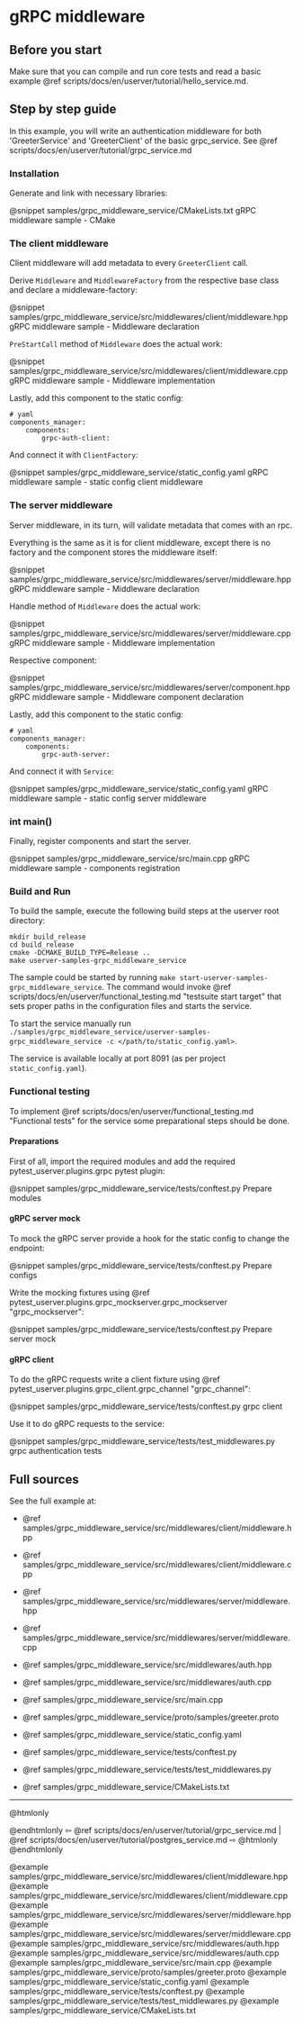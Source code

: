 # gRPC middleware

## Before you start

Make sure that you can compile and run core tests and read a basic example
@ref scripts/docs/en/userver/tutorial/hello_service.md.

## Step by step guide

In this example, you will write an authentication middleware for both
'GreeterService' and 'GreeterClient' of the basic grpc_service. 
See @ref scripts/docs/en/userver/tutorial/grpc_service.md

### Installation

Generate and link with necessary libraries:

@snippet samples/grpc_middleware_service/CMakeLists.txt  gRPC middleware sample - CMake

### The client middleware

Client middleware will add metadata to every `GreeterClient` call.

Derive `Middleware` and `MiddlewareFactory` from the respective base class and declare a middleware-factory:

@snippet samples/grpc_middleware_service/src/middlewares/client/middleware.hpp gRPC middleware sample - Middleware declaration

`PreStartCall` method of `Middleware` does the actual work:

@snippet samples/grpc_middleware_service/src/middlewares/client/middleware.cpp gRPC middleware sample - Middleware implementation

Lastly, add this component to the static config:

```
# yaml
components_manager:
    components:
        grpc-auth-client:
```

And connect it with `ClientFactory`:

@snippet samples/grpc_middleware_service/static_config.yaml gRPC middleware sample - static config client middleware


### The server middleware

Server middleware, in its turn, will validate metadata that comes with an rpc.

Everything is the same as it is for client middleware, except there is no
factory and the component stores the middleware itself:

@snippet samples/grpc_middleware_service/src/middlewares/server/middleware.hpp gRPC middleware sample - Middleware declaration

Handle method of `Middleware` does the actual work:

@snippet samples/grpc_middleware_service/src/middlewares/server/middleware.cpp gRPC middleware sample - Middleware implementation

Respective component:

@snippet samples/grpc_middleware_service/src/middlewares/server/component.hpp gRPC middleware sample - Middleware component declaration

Lastly, add this component to the static config:

```
# yaml
components_manager:
    components:
        grpc-auth-server:
```

And connect it with `Service`:

@snippet samples/grpc_middleware_service/static_config.yaml gRPC middleware sample - static config server middleware


### int main()

Finally, register components and start the server.

@snippet samples/grpc_middleware_service/src/main.cpp gRPC middleware sample - components registration


### Build and Run

To build the sample, execute the following build steps at the userver root
directory:

```
mkdir build_release
cd build_release
cmake -DCMAKE_BUILD_TYPE=Release ..
make userver-samples-grpc_middleware_service
```

The sample could be started by running
`make start-userver-samples-grpc_middleware_service`. The command would invoke
@ref scripts/docs/en/userver/functional_testing.md "testsuite start target" that sets proper
paths in the configuration files and starts the service.

To start the service manually run
`./samples/grpc_middleware_service/userver-samples-grpc_middleware_service -c </path/to/static_config.yaml>`.

The service is available locally at port 8091 (as per project `static_config.yaml`).


### Functional testing
To implement @ref scripts/docs/en/userver/functional_testing.md "Functional tests" for the
service some preparational steps should be done.


#### Preparations
First of all, import the required modules and add the required
pytest_userver.plugins.grpc pytest plugin:

@snippet samples/grpc_middleware_service/tests/conftest.py  Prepare modules


#### gRPC server mock

To mock the gRPC server provide a hook for the static config to change
the endpoint:

@snippet samples/grpc_middleware_service/tests/conftest.py  Prepare configs

Write the mocking fixtures using @ref pytest_userver.plugins.grpc_mockserver.grpc_mockserver "grpc_mockserver":

@snippet samples/grpc_middleware_service/tests/conftest.py  Prepare server mock


#### gRPC client

To do the gRPC requests write a client fixture using
@ref pytest_userver.plugins.grpc_client.grpc_channel "grpc_channel":

@snippet samples/grpc_middleware_service/tests/conftest.py  grpc client

Use it to do gRPC requests to the service:

@snippet samples/grpc_middleware_service/tests/test_middlewares.py  grpc authentication tests


## Full sources

See the full example at:

* @ref samples/grpc_middleware_service/src/middlewares/client/middleware.hpp
* @ref samples/grpc_middleware_service/src/middlewares/client/middleware.cpp

* @ref samples/grpc_middleware_service/src/middlewares/server/middleware.hpp
* @ref samples/grpc_middleware_service/src/middlewares/server/middleware.cpp

* @ref samples/grpc_middleware_service/src/middlewares/auth.hpp
* @ref samples/grpc_middleware_service/src/middlewares/auth.cpp

* @ref samples/grpc_middleware_service/src/main.cpp
* @ref samples/grpc_middleware_service/proto/samples/greeter.proto
* @ref samples/grpc_middleware_service/static_config.yaml
* @ref samples/grpc_middleware_service/tests/conftest.py
* @ref samples/grpc_middleware_service/tests/test_middlewares.py
* @ref samples/grpc_middleware_service/CMakeLists.txt

----------

@htmlonly <div class="bottom-nav"> @endhtmlonly
⇦ @ref scripts/docs/en/userver/tutorial/grpc_service.md | @ref scripts/docs/en/userver/tutorial/postgres_service.md ⇨
@htmlonly </div> @endhtmlonly

@example samples/grpc_middleware_service/src/middlewares/client/middleware.hpp
@example samples/grpc_middleware_service/src/middlewares/client/middleware.cpp
@example samples/grpc_middleware_service/src/middlewares/server/middleware.hpp
@example samples/grpc_middleware_service/src/middlewares/server/middleware.cpp
@example samples/grpc_middleware_service/src/middlewares/auth.hpp
@example samples/grpc_middleware_service/src/middlewares/auth.cpp
@example samples/grpc_middleware_service/src/main.cpp
@example samples/grpc_middleware_service/proto/samples/greeter.proto
@example samples/grpc_middleware_service/static_config.yaml
@example samples/grpc_middleware_service/tests/conftest.py
@example samples/grpc_middleware_service/tests/test_middlewares.py
@example samples/grpc_middleware_service/CMakeLists.txt
